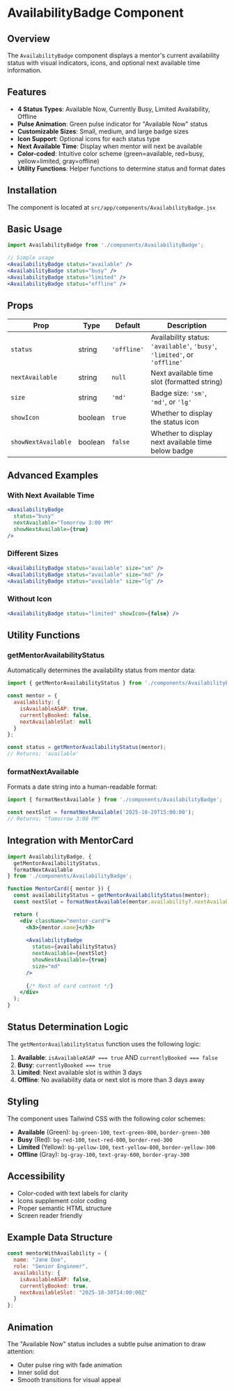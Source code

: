 # AvailabilityBadge Component

## Overview
The `AvailabilityBadge` component displays a mentor's current availability status with visual indicators, icons, and optional next available time information.

## Features
- **4 Status Types**: Available Now, Currently Busy, Limited Availability, Offline
- **Pulse Animation**: Green pulse indicator for "Available Now" status
- **Customizable Sizes**: Small, medium, and large badge sizes
- **Icon Support**: Optional icons for each status type
- **Next Available Time**: Display when mentor will next be available
- **Color-coded**: Intuitive color scheme (green=available, red=busy, yellow=limited, gray=offline)
- **Utility Functions**: Helper functions to determine status and format dates

## Installation

The component is located at `src/app/components/AvailabilityBadge.jsx`

## Basic Usage

```jsx
import AvailabilityBadge from './components/AvailabilityBadge';

// Simple usage
<AvailabilityBadge status="available" />
<AvailabilityBadge status="busy" />
<AvailabilityBadge status="limited" />
<AvailabilityBadge status="offline" />
```

## Props

| Prop | Type | Default | Description |
|------|------|---------|-------------|
| `status` | string | `'offline'` | Availability status: `'available'`, `'busy'`, `'limited'`, or `'offline'` |
| `nextAvailable` | string | `null` | Next available time slot (formatted string) |
| `size` | string | `'md'` | Badge size: `'sm'`, `'md'`, or `'lg'` |
| `showIcon` | boolean | `true` | Whether to display the status icon |
| `showNextAvailable` | boolean | `false` | Whether to display next available time below badge |

## Advanced Examples

### With Next Available Time

```jsx
<AvailabilityBadge 
  status="busy" 
  nextAvailable="Tomorrow 3:00 PM"
  showNextAvailable={true}
/>
```

### Different Sizes

```jsx
<AvailabilityBadge status="available" size="sm" />
<AvailabilityBadge status="available" size="md" />
<AvailabilityBadge status="available" size="lg" />
```

### Without Icon

```jsx
<AvailabilityBadge status="limited" showIcon={false} />
```

## Utility Functions

### getMentorAvailabilityStatus

Automatically determines the availability status from mentor data:

```jsx
import { getMentorAvailabilityStatus } from './components/AvailabilityBadge';

const mentor = {
  availability: {
    isAvailableASAP: true,
    currentlyBooked: false,
    nextAvailableSlot: null
  }
};

const status = getMentorAvailabilityStatus(mentor);
// Returns: 'available'
```

### formatNextAvailable

Formats a date string into a human-readable format:

```jsx
import { formatNextAvailable } from './components/AvailabilityBadge';

const nextSlot = formatNextAvailable('2025-10-29T15:00:00');
// Returns: "Tomorrow 3:00 PM"
```

## Integration with MentorCard

```jsx
import AvailabilityBadge, { 
  getMentorAvailabilityStatus, 
  formatNextAvailable 
} from './components/AvailabilityBadge';

function MentorCard({ mentor }) {
  const availabilityStatus = getMentorAvailabilityStatus(mentor);
  const nextSlot = formatNextAvailable(mentor.availability?.nextAvailableSlot);

  return (
    <div className="mentor-card">
      <h3>{mentor.name}</h3>
      
      <AvailabilityBadge 
        status={availabilityStatus}
        nextAvailable={nextSlot}
        showNextAvailable={true}
        size="md"
      />
      
      {/* Rest of card content */}
    </div>
  );
}
```

## Status Determination Logic

The `getMentorAvailabilityStatus` function uses the following logic:

1. **Available**: `isAvailableASAP === true` AND `currentlyBooked === false`
2. **Busy**: `currentlyBooked === true`
3. **Limited**: Next available slot is within 3 days
4. **Offline**: No availability data or next slot is more than 3 days away

## Styling

The component uses Tailwind CSS with the following color schemes:

- **Available** (Green): `bg-green-100`, `text-green-800`, `border-green-300`
- **Busy** (Red): `bg-red-100`, `text-red-800`, `border-red-300`
- **Limited** (Yellow): `bg-yellow-100`, `text-yellow-800`, `border-yellow-300`
- **Offline** (Gray): `bg-gray-100`, `text-gray-600`, `border-gray-300`

## Accessibility

- Color-coded with text labels for clarity
- Icons supplement color coding
- Proper semantic HTML structure
- Screen reader friendly

## Example Data Structure

```javascript
const mentorWithAvailability = {
  name: "Jane Doe",
  role: "Senior Engineer",
  availability: {
    isAvailableASAP: false,
    currentlyBooked: true,
    nextAvailableSlot: "2025-10-30T14:00:00Z"
  }
};
```

## Animation

The "Available Now" status includes a subtle pulse animation to draw attention:
- Outer pulse ring with fade animation
- Inner solid dot
- Smooth transitions for visual appeal
